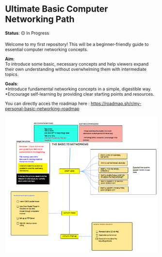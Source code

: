 # Ultimate Basic Computer Networking Path

**Status**: 🟡 In Progress

Welcome to my first repository! This will be a beginner-friendly guide to essential computer networking concepts. 

**Aim**:  
To introduce some basic, necessary concepts and help viewers expand their own understanding without overwhelming them with intermediate topics.

**Goals**:  
*Introduce fundamental networking concepts in a simple, digestible way.  
*Encourage self-learning by providing clear starting points and resources.

You can directly acces the roadmap here : https://roadmap.sh/r/my-personal-basic-networking-roadmap

![Network Roadmap](img/Roadmap.png)

